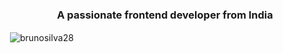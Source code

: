 <h3 align="center">A passionate frontend developer from India</h3>


<p>&nbsp;<img align="center" src="https://github-readme-stats.vercel.app/api?username=brunosilva28&show_icons=true&theme=dark&locale=en" alt="brunosilva28" /></p>
